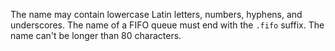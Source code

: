The name may contain lowercase Latin letters, numbers, hyphens, and underscores. The name of a FIFO queue must end with the `.fifo` suffix. The name can't be longer than 80 characters.

